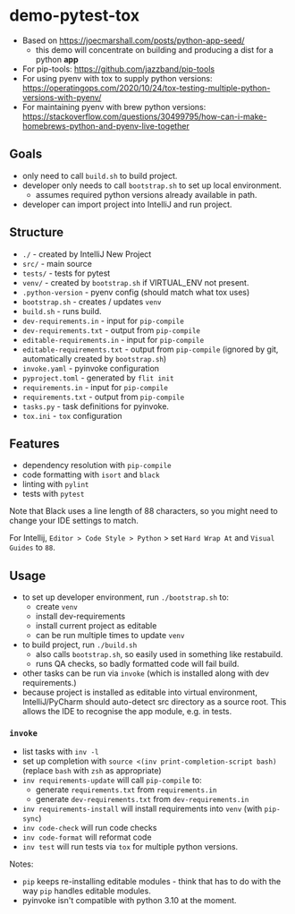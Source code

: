 # demo-pytest-tox

- Based on https://joecmarshall.com/posts/python-app-seed/
    - this demo will concentrate on building and producing a dist for a python **app**
- For pip-tools: https://github.com/jazzband/pip-tools
- For using pyenv with tox to supply python
  versions: https://operatingops.com/2020/10/24/tox-testing-multiple-python-versions-with-pyenv/
- For maintaining pyenv with brew python
  versions: https://stackoverflow.com/questions/30499795/how-can-i-make-homebrews-python-and-pyenv-live-together

## Goals

- only need to call `build.sh` to build project.
- developer only needs to call `bootstrap.sh` to set up local environment.
  - assumes required python versions already available in path.
- developer can import project into IntelliJ and run project.

## Structure

- `./` - created by IntelliJ New Project
- `src/` - main source
- `tests/` - tests for pytest
- `venv/` - created by `bootstrap.sh` if VIRTUAL_ENV not present.
- `.python-version` - pyenv config (should match what tox uses)
- `bootstrap.sh` - creates / updates `venv`
- `build.sh` - runs build.
- `dev-requirements.in` - input for `pip-compile`
- `dev-requirements.txt` - output from `pip-compile`
- `editable-requirements.in` - input for `pip-compile`
- `editable-requirements.txt` - output from `pip-compile` (ignored by git, automatically created by `bootstrap.sh`)
- `invoke.yaml` - pyinvoke configuration
- `pyproject.toml` - generated by `flit init`
- `requirements.in` - input for `pip-compile`
- `requirements.txt` - output from `pip-compile`
- `tasks.py` - task definitions for pyinvoke.
- `tox.ini` - `tox` configuration

## Features

- dependency resolution with `pip-compile`
- code formatting with `isort` and `black`
- linting with `pylint`
- tests with `pytest`

Note that Black uses a line length of 88 characters, so you might need to change your IDE settings to match.

For Intellij, `Editor > Code Style > Python` > set `Hard Wrap At` and `Visual Guides` to `88`.

## Usage

- to set up developer environment, run `./bootstrap.sh` to:
    - create `venv`
    - install dev-requirements
    - install current project as editable
    - can be run multiple times to update `venv`
- to build project, run `./build.sh`
    - also calls `bootstrap.sh`, so easily used in something like restabuild.
    - runs QA checks, so badly formatted code will fail build.
- other tasks can be run via `invoke` (which is installed along with dev requirements.)
- because project is installed as editable into virtual environment, IntelliJ/PyCharm should auto-detect src directory
  as a source root. This allows the IDE to recognise the app module, e.g. in tests.

### `invoke`

- list tasks with `inv -l`
- set up completion with `source <(inv print-completion-script bash)` (replace `bash` with `zsh` as appropriate)
- `inv requirements-update` will call `pip-compile` to:
    - generate `requirements.txt` from `requirements.in`
    - generate `dev-requirements.txt` from `dev-requirements.in`
- `inv requirements-install` will install requirements into `venv` (with `pip-sync`)
- `inv code-check` will run code checks
- `inv code-format` will reformat code
- `inv test` will run tests via `tox` for multiple python versions.

Notes:

- `pip` keeps re-installing editable modules - think that has to do with the way `pip` handles editable modules.
- pyinvoke isn't compatible with python 3.10 at the moment.
